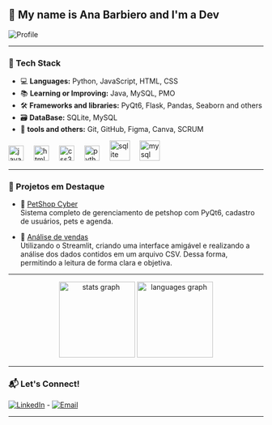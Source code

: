 <h2 align="left">🌼 My name is Ana Barbiero and I'm a Dev</h2>

![Profile](https://img.shields.io/badge/Profile-In%20constant%20evolution-ff69b4?style=flat-square)

---

### 🧰 Tech Stack

- 💻 **Languages:** Python, JavaScript, HTML, CSS
- 📚 **Learning or Improving:** Java, MySQL, PMO
- 🛠️ **Frameworks and libraries:** PyQt6, Flask, Pandas, Seaborn and others
- 🗃️ **DataBase:** SQLite, MySQL  
- 🔧 **tools and others:** Git, GitHub, Figma, Canva, SCRUM

<div align="left">
  <img src="https://cdn.jsdelivr.net/gh/devicons/devicon/icons/javascript/javascript-original.svg" height="30" alt="javascript logo"  />
  <img width="12" />
  <img src="https://cdn.jsdelivr.net/gh/devicons/devicon/icons/html5/html5-original.svg" height="30" alt="html5 logo"  />
  <img width="12" />
  <img src="https://cdn.jsdelivr.net/gh/devicons/devicon/icons/css3/css3-original.svg" height="30" alt="css3 logo"  />
  <img width="12" />
  <img src="https://cdn.jsdelivr.net/gh/devicons/devicon/icons/python/python-original.svg" height="30" alt="python logo"  />
  <img width="12" />
  <img src="https://cdn.jsdelivr.net/gh/devicons/devicon/icons/sqlite/sqlite-original.svg" height="40" alt="sqlite logo"  />
  <img width="12" />
  <img src="https://cdn.jsdelivr.net/gh/devicons/devicon/icons/mysql/mysql-original.svg" height="40" alt="mysql logo"  />
</div>

---

### 🚀 Projetos em Destaque

- 🐶 [PetShop Cyber](https://github.com/Barbiero-Ana/petshop-pyQt)  
Sistema completo de gerenciamento de petshop com PyQt6, cadastro de usuários, pets e agenda.

- 🛒 [Análise de vendas](https://github.com/Barbiero-Ana/Analise-de-vendas)  
Utilizando o Streamlit, criando uma interface amigável e realizando a análise dos dados contidos em um arquivo CSV. Dessa forma, permitindo a leitura de forma clara e objetiva.

---

<div align="center">
  <img src="https://github-readme-stats.vercel.app/api?username=Barbiero-Ana&hide_title=false&hide_rank=false&show_icons=true&include_all_commits=true&count_private=true&disable_animations=false&theme=dracula&locale=en&hide_border=false" height="150" alt="stats graph"  />
  <img src="https://github-readme-stats.vercel.app/api/top-langs?username=Barbiero-Ana&locale=en&hide_title=false&layout=compact&card_width=320&langs_count=5&theme=dracula&hide_border=false" height="150" alt="languages graph"  />
</div>

---

### 📬 Let's Connect!

[![LinkedIn](https://img.shields.io/badge/-LinkedIn-0A66C2?logo=linkedin&logoColor=white&style=flat-square)](https://www.linkedin.com/in/anabarbiero/)  - [![Email](https://img.shields.io/badge/-Email-D14836?logo=gmail&logoColor=white&style=flat-square)](mailto:anacarolinabarbiero@gmail.com)

---

